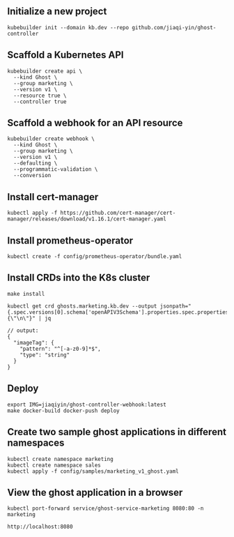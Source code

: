 ## Initialize a new project
```
kubebuilder init --domain kb.dev --repo github.com/jiaqi-yin/ghost-controller
```

## Scaffold a Kubernetes API
```
kubebuilder create api \
  --kind Ghost \
  --group marketing \
  --version v1 \
  --resource true \
  --controller true
```

## Scaffold a webhook for an API resource
```
kubebuilder create webhook \
  --kind Ghost \
  --group marketing \
  --version v1 \
  --defaulting \
  --programmatic-validation \
  --conversion
```

## Install cert-manager
```
kubectl apply -f https://github.com/cert-manager/cert-manager/releases/download/v1.16.1/cert-manager.yaml
```

## Install prometheus-operator
```
kubectl create -f config/prometheus-operator/bundle.yaml
```

## Install CRDs into the K8s cluster
```
make install
```
```
kubectl get crd ghosts.marketing.kb.dev --output jsonpath="{.spec.versions[0].schema['openAPIV3Schema'].properties.spec.properties}{\"\n\"}" | jq

// output:
{
  "imageTag": {
    "pattern": "^[-a-z0-9]*$",
    "type": "string"
  }
}
```

## Deploy
```
export IMG=jiaqiyin/ghost-controller-webhook:latest
make docker-build docker-push deploy
```

## Create two sample ghost applications in different namespaces
```
kubectl create namespace marketing
kubectl create namespace sales
kubectl apply -f config/samples/marketing_v1_ghost.yaml
```

## View the ghost application in a browser
```
kubectl port-forward service/ghost-service-marketing 8080:80 -n marketing

http://localhost:8080
```
